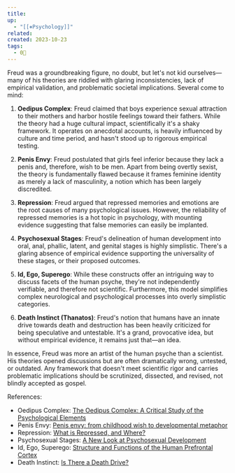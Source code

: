 ```yaml
---
title: 
up:
  - "[[⎈Psychology]]"
related: 
created: 2023-10-23
tags:
  - 0🌲
---
```

Freud was a groundbreaking figure, no doubt, but let's not kid ourselves—many of his theories are riddled with glaring inconsistencies, lack of empirical validation, and problematic societal implications. Several come to mind:

1. **Oedipus Complex**: Freud claimed that boys experience sexual attraction to their mothers and harbor hostile feelings toward their fathers. While the theory had a huge cultural impact, scientifically it's a shaky framework. It operates on anecdotal accounts, is heavily influenced by culture and time period, and hasn't stood up to rigorous empirical testing.

2. **Penis Envy**: Freud postulated that girls feel inferior because they lack a penis and, therefore, wish to be men. Apart from being overtly sexist, the theory is fundamentally flawed because it frames feminine identity as merely a lack of masculinity, a notion which has been largely discredited.

3. **Repression**: Freud argued that repressed memories and emotions are the root causes of many psychological issues. However, the reliability of repressed memories is a hot topic in psychology, with mounting evidence suggesting that false memories can easily be implanted.

4. **Psychosexual Stages**: Freud's delineation of human development into oral, anal, phallic, latent, and genital stages is highly simplistic. There's a glaring absence of empirical evidence supporting the universality of these stages, or their proposed outcomes.

5. **Id, Ego, Superego**: While these constructs offer an intriguing way to discuss facets of the human psyche, they're not independently verifiable, and therefore not scientific. Furthermore, this model simplifies complex neurological and psychological processes into overly simplistic categories.

6. **Death Instinct (Thanatos)**: Freud's notion that humans have an innate drive towards death and destruction has been heavily criticized for being speculative and untestable. It's a grand, provocative idea, but without empirical evidence, it remains just that—an idea.
    

In essence, Freud was more an artist of the human psyche than a scientist. His theories opened discussions but are often dramatically wrong, untested, or outdated. Any framework that doesn't meet scientific rigor and carries problematic implications should be scrutinized, dissected, and revised, not blindly accepted as gospel.

References:

- Oedipus Complex: [The Oedipus Complex: A Critical Study of the Psychological Elements](https://psycnet.apa.org/record/2006-20855-000)
- Penis Envy: [Penis envy: from childhood wish to developmental metaphor](https://pubmed.ncbi.nlm.nih.gov/18085020/)
- Repression: [What is Repressed, and Where?](https://pubmed.ncbi.nlm.nih.gov/3355853/)
- Psychosexual Stages: [A New Look at Psychosexual Development](https://jamanetwork.com/journals/jamapediatrics/fullarticle/507322)
- Id, Ego, Superego: [Structure and Functions of the Human Prefrontal Cortex](https://pubmed.ncbi.nlm.nih.gov/28157379/)
- Death Instinct: [Is There a Death Drive?](https://www.tandfonline.com/doi/abs/10.1080/00750770701432336)